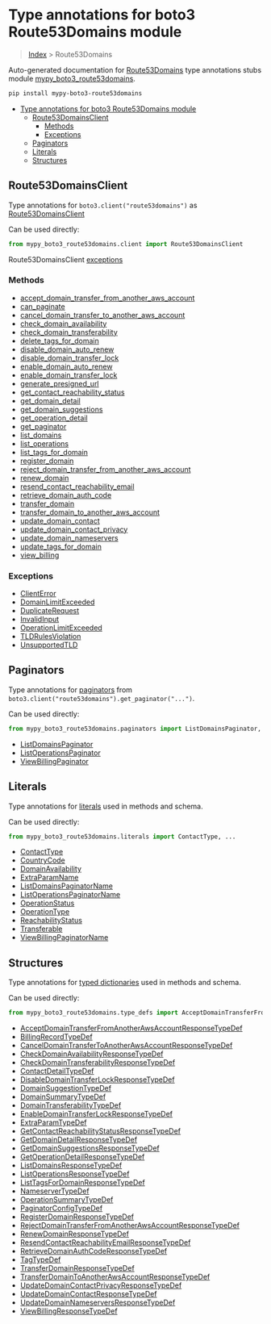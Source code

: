 # Type annotations for boto3 Route53Domains module

> [Index](../index.md) > Route53Domains

Auto-generated documentation for [Route53Domains](https://boto3.amazonaws.com/v1/documentation/api/latest/reference/services/route53domains.html#Route53Domains)
type annotations stubs module [mypy_boto3_route53domains](https://pypi.org/project/mypy-boto3-route53domains/).

```bash
pip install mypy-boto3-route53domains
```

- [Type annotations for boto3 Route53Domains module](#type-annotations-for-boto3-route53domains-module)
  - [Route53DomainsClient](#route53domainsclient)
    - [Methods](#methods)
    - [Exceptions](#exceptions)
  - [Paginators](#paginators)
  - [Literals](#literals)
  - [Structures](#structures)

## Route53DomainsClient

Type annotations for  `boto3.client("route53domains")` as [Route53DomainsClient](./client.md)

Can be used directly:

```python
from mypy_boto3_route53domains.client import Route53DomainsClient
```


Route53DomainsClient [exceptions](./client.md#exceptions)



### Methods
- [accept_domain_transfer_from_another_aws_account](./client.md#accept-domain-transfer-from-another-aws-account)
- [can_paginate](./client.md#can-paginate)
- [cancel_domain_transfer_to_another_aws_account](./client.md#cancel-domain-transfer-to-another-aws-account)
- [check_domain_availability](./client.md#check-domain-availability)
- [check_domain_transferability](./client.md#check-domain-transferability)
- [delete_tags_for_domain](./client.md#delete-tags-for-domain)
- [disable_domain_auto_renew](./client.md#disable-domain-auto-renew)
- [disable_domain_transfer_lock](./client.md#disable-domain-transfer-lock)
- [enable_domain_auto_renew](./client.md#enable-domain-auto-renew)
- [enable_domain_transfer_lock](./client.md#enable-domain-transfer-lock)
- [generate_presigned_url](./client.md#generate-presigned-url)
- [get_contact_reachability_status](./client.md#get-contact-reachability-status)
- [get_domain_detail](./client.md#get-domain-detail)
- [get_domain_suggestions](./client.md#get-domain-suggestions)
- [get_operation_detail](./client.md#get-operation-detail)
- [get_paginator](./client.md#get-paginator)
- [list_domains](./client.md#list-domains)
- [list_operations](./client.md#list-operations)
- [list_tags_for_domain](./client.md#list-tags-for-domain)
- [register_domain](./client.md#register-domain)
- [reject_domain_transfer_from_another_aws_account](./client.md#reject-domain-transfer-from-another-aws-account)
- [renew_domain](./client.md#renew-domain)
- [resend_contact_reachability_email](./client.md#resend-contact-reachability-email)
- [retrieve_domain_auth_code](./client.md#retrieve-domain-auth-code)
- [transfer_domain](./client.md#transfer-domain)
- [transfer_domain_to_another_aws_account](./client.md#transfer-domain-to-another-aws-account)
- [update_domain_contact](./client.md#update-domain-contact)
- [update_domain_contact_privacy](./client.md#update-domain-contact-privacy)
- [update_domain_nameservers](./client.md#update-domain-nameservers)
- [update_tags_for_domain](./client.md#update-tags-for-domain)
- [view_billing](./client.md#view-billing)




### Exceptions
- [ClientError](./client.md#clienterror)
- [DomainLimitExceeded](./client.md#domainlimitexceeded)
- [DuplicateRequest](./client.md#duplicaterequest)
- [InvalidInput](./client.md#invalidinput)
- [OperationLimitExceeded](./client.md#operationlimitexceeded)
- [TLDRulesViolation](./client.md#tldrulesviolation)
- [UnsupportedTLD](./client.md#unsupportedtld)






## Paginators

Type annotations for [paginators](./paginators.md) from `boto3.client("route53domains").get_paginator("...")`.

Can be used directly:

```python
from mypy_boto3_route53domains.paginators import ListDomainsPaginator, ...
```

- [ListDomainsPaginator](./paginators.md#listdomainspaginator)
- [ListOperationsPaginator](./paginators.md#listoperationspaginator)
- [ViewBillingPaginator](./paginators.md#viewbillingpaginator)






## Literals

Type annotations for [literals](./literals.md) used in methods and schema.

Can be used directly:

```python
from mypy_boto3_route53domains.literals import ContactType, ...
```

- [ContactType](./literals.md#contacttype)
- [CountryCode](./literals.md#countrycode)
- [DomainAvailability](./literals.md#domainavailability)
- [ExtraParamName](./literals.md#extraparamname)
- [ListDomainsPaginatorName](./literals.md#listdomainspaginatorname)
- [ListOperationsPaginatorName](./literals.md#listoperationspaginatorname)
- [OperationStatus](./literals.md#operationstatus)
- [OperationType](./literals.md#operationtype)
- [ReachabilityStatus](./literals.md#reachabilitystatus)
- [Transferable](./literals.md#transferable)
- [ViewBillingPaginatorName](./literals.md#viewbillingpaginatorname)




## Structures


Type annotations for [typed dictionaries](./type_defs.md) used in methods and schema.

Can be used directly:

```python
from mypy_boto3_route53domains.type_defs import AcceptDomainTransferFromAnotherAwsAccountResponseTypeDef, ...
```

- [AcceptDomainTransferFromAnotherAwsAccountResponseTypeDef](./type_defs.md#acceptdomaintransferfromanotherawsaccountresponsetypedef)
- [BillingRecordTypeDef](./type_defs.md#billingrecordtypedef)
- [CancelDomainTransferToAnotherAwsAccountResponseTypeDef](./type_defs.md#canceldomaintransfertoanotherawsaccountresponsetypedef)
- [CheckDomainAvailabilityResponseTypeDef](./type_defs.md#checkdomainavailabilityresponsetypedef)
- [CheckDomainTransferabilityResponseTypeDef](./type_defs.md#checkdomaintransferabilityresponsetypedef)
- [ContactDetailTypeDef](./type_defs.md#contactdetailtypedef)
- [DisableDomainTransferLockResponseTypeDef](./type_defs.md#disabledomaintransferlockresponsetypedef)
- [DomainSuggestionTypeDef](./type_defs.md#domainsuggestiontypedef)
- [DomainSummaryTypeDef](./type_defs.md#domainsummarytypedef)
- [DomainTransferabilityTypeDef](./type_defs.md#domaintransferabilitytypedef)
- [EnableDomainTransferLockResponseTypeDef](./type_defs.md#enabledomaintransferlockresponsetypedef)
- [ExtraParamTypeDef](./type_defs.md#extraparamtypedef)
- [GetContactReachabilityStatusResponseTypeDef](./type_defs.md#getcontactreachabilitystatusresponsetypedef)
- [GetDomainDetailResponseTypeDef](./type_defs.md#getdomaindetailresponsetypedef)
- [GetDomainSuggestionsResponseTypeDef](./type_defs.md#getdomainsuggestionsresponsetypedef)
- [GetOperationDetailResponseTypeDef](./type_defs.md#getoperationdetailresponsetypedef)
- [ListDomainsResponseTypeDef](./type_defs.md#listdomainsresponsetypedef)
- [ListOperationsResponseTypeDef](./type_defs.md#listoperationsresponsetypedef)
- [ListTagsForDomainResponseTypeDef](./type_defs.md#listtagsfordomainresponsetypedef)
- [NameserverTypeDef](./type_defs.md#nameservertypedef)
- [OperationSummaryTypeDef](./type_defs.md#operationsummarytypedef)
- [PaginatorConfigTypeDef](./type_defs.md#paginatorconfigtypedef)
- [RegisterDomainResponseTypeDef](./type_defs.md#registerdomainresponsetypedef)
- [RejectDomainTransferFromAnotherAwsAccountResponseTypeDef](./type_defs.md#rejectdomaintransferfromanotherawsaccountresponsetypedef)
- [RenewDomainResponseTypeDef](./type_defs.md#renewdomainresponsetypedef)
- [ResendContactReachabilityEmailResponseTypeDef](./type_defs.md#resendcontactreachabilityemailresponsetypedef)
- [RetrieveDomainAuthCodeResponseTypeDef](./type_defs.md#retrievedomainauthcoderesponsetypedef)
- [TagTypeDef](./type_defs.md#tagtypedef)
- [TransferDomainResponseTypeDef](./type_defs.md#transferdomainresponsetypedef)
- [TransferDomainToAnotherAwsAccountResponseTypeDef](./type_defs.md#transferdomaintoanotherawsaccountresponsetypedef)
- [UpdateDomainContactPrivacyResponseTypeDef](./type_defs.md#updatedomaincontactprivacyresponsetypedef)
- [UpdateDomainContactResponseTypeDef](./type_defs.md#updatedomaincontactresponsetypedef)
- [UpdateDomainNameserversResponseTypeDef](./type_defs.md#updatedomainnameserversresponsetypedef)
- [ViewBillingResponseTypeDef](./type_defs.md#viewbillingresponsetypedef)
